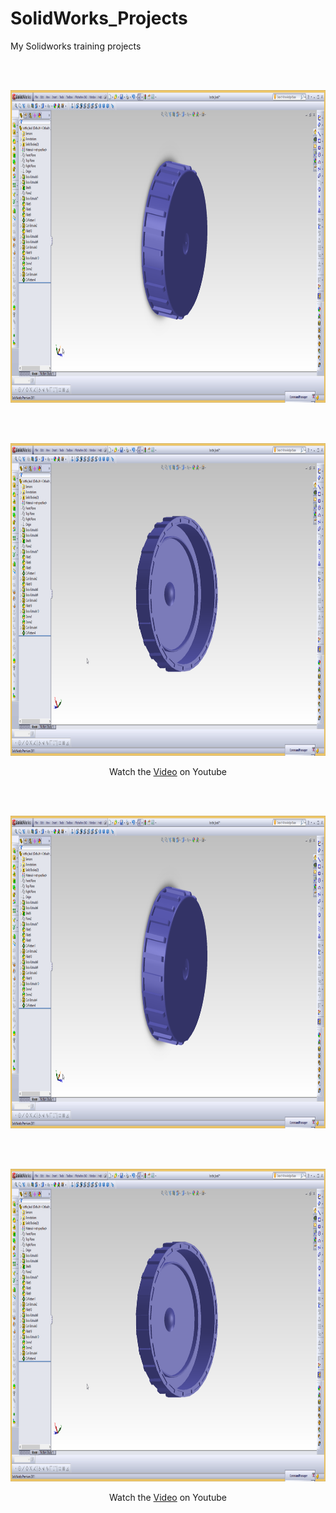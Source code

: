 # SolidWorks_Projects
My Solidworks training projects


<br/>
<br/>
<p align="center">
<img src= "https://github.com/Anahita-ghloo/SolidWorks_Projects/blob/main/2021-05-18_00-37-54.png" width="800" height="500">
</p>

<br/>
<br/>
<p align="center">
<img src= "https://github.com/Anahita-ghloo/SolidWorks_Projects/blob/main/2021-05-18_00-38-16.png" width="800" height="500">
</p>


<p align="center">
Watch the <a href="https://youtu.be/CAylI00THjk">Video</a> on Youtube
</p>

<br/>
<br/>
<p align="center">
<img src= "https://github.com/Anahita-ghloo/SolidWorks_Projects/blob/main/2021-05-18_00-37-54.png" width="800" height="500">
</p>

<br/>
<br/>
<p align="center">
<img src= "https://github.com/Anahita-ghloo/SolidWorks_Projects/blob/main/2021-05-18_00-38-16.png" width="800" height="500">
</p>


<p align="center">
Watch the <a href="https://youtu.be/CAylI00THjk">Video</a> on Youtube
</p>
